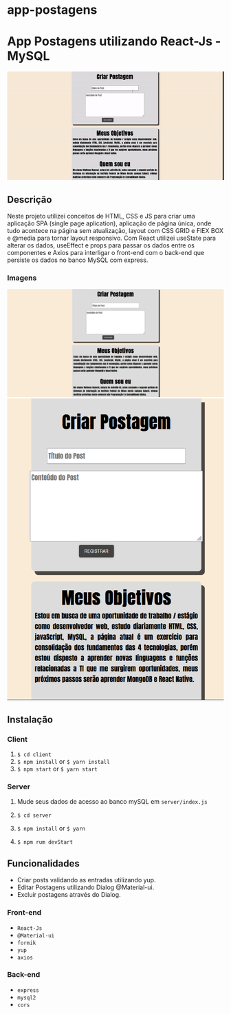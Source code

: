 # app-postagens

# App Postagens utilizando React-Js -MySQL
<p align="center">
  <img src="client/src/gif.gif" width="600px">
</p>

## Descrição

Neste projeto utilizei conceitos de HTML, CSS e JS para criar uma aplicação SPA (single page aplication), aplicação de página única, onde tudo acontece
na página sem atualização, layout com CSS GRID e FlEX BOX e @media para tornar layout responsivo. Com React utilizei useState para alterar os dados, useEffect 
e props para passar os dados entre os componentes e Axios para interligar o front-end com o back-end que persiste os dados no banco MySQL com express.

### Imagens

<img src="client/src/img1.PNG" width="600px">
<img src="client/src/img2.PNG" width="600px">


## Instalação

### Client

  1. `$ cd client`
  2. `$ npm install` or `$ yarn install`
  3. `$ npm start` or `$ yarn start`
  
### Server

  1. Mude seus dados de acesso ao banco mySQL em `server/index.js`  
  
  2. `$ cd server`
  3. `$ npm install` or `$ yarn`
  4. `$ npm rum devStart`

## Funcionalidades

+ Criar posts validando as entradas utilizando yup.
+ Editar Postagens utilizando Dialog @Material-ui.
+ Excluir postagens através do Dialog.

### Front-end
+ `React-Js`
+ `@Material-ui`
+ `formik` 
+ `yup` 
+ `axios` 


### Back-end

+ `express`
+ `mysql2`
+ `cors`
